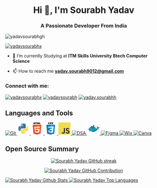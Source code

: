 
<h1 align="center">Hi 👋, I'm Sourabh Yadav</h1>
<h3 align="center">A Passionate Developer From <b>India</b></h3>

<p align="left"> <img src="https://komarev.com/ghpvc/?username=yadavsourabhgh&label=Profile%20views&color=0e75b6&style=flat" alt="yadavsourabhgh" /> </p>

<p align="left"> <a href="https://twitter.com/yadavsourabhx" target="blank"><img src="https://img.shields.io/twitter/follow/yadavsourabhx?logo=twitter&style=for-the-badge" alt="yadavsourabhx" /></a> </p>

- 🔭 I’m currently Studying at **ITM Skills University Btech Computer Science**

- 📫 How to reach me **yadav.sourabh9012@gmail.com**

<h3 align="left">Connect with me:</h3>
<p align="left">
<a href="https://twitter.com/yadavsourabhx" target="blank"><img align="center" src="https://raw.githubusercontent.com/rahuldkjain/github-profile-readme-generator/master/src/images/icons/Social/twitter.svg" alt="yadavsourabhx" height="30" width="40" /></a>
<a href="https://linkedin.com/in/yadavsourabh" target="blank"><img align="center" src="https://raw.githubusercontent.com/rahuldkjain/github-profile-readme-generator/master/src/images/icons/Social/linked-in-alt.svg" alt="yadavsourabh" height="30" width="40" /></a>
<a href="https://instagram.com/yadav.sourabhh" target="blank"><img align="center" src="https://raw.githubusercontent.com/rahuldkjain/github-profile-readme-generator/master/src/images/icons/Social/instagram.svg" alt="yadav.sourabhh" height="30" width="40" /></a>
</p>


## Languages and Tools
<p align="left">
    <a href="https://www.git-scm.com/" target="_blank" rel="noreferrer">
        <img src="https://www.vectorlogo.zone/logos/git-scm/git-scm-icon.svg" alt="Git" width="40" height="40"/>
    </a>
    <a href="https://www.python.org" target="_blank" rel="noreferrer">
        <img src="https://raw.githubusercontent.com/devicons/devicon/master/icons/python/python-original.svg" alt="Python" width="40" height="40"/>
    </a>
    <a href="https://www.w3.org/html/" target="_blank" rel="noreferrer">
        <img src="https://raw.githubusercontent.com/devicons/devicon/master/icons/html5/html5-original-wordmark.svg" alt="HTML5" width="40" height="40"/>
    </a>
    <a href="https://www.w3.org/Style/CSS/" target="_blank" rel="noreferrer">
        <img src="https://raw.githubusercontent.com/devicons/devicon/master/icons/css3/css3-original-wordmark.svg" alt="CSS3" width="40" height="40"/>
    </a>
    <a href="https://developer.mozilla.org/en-US/docs/Web/JavaScript" target="_blank" rel="noreferrer">
        <img src="https://raw.githubusercontent.com/devicons/devicon/master/icons/javascript/javascript-original.svg" alt="JavaScript" width="40" height="40"/>
    </a>
    <a href="https://en.wikipedia.org/wiki/Data_structures" target="_blank" rel="noreferrer">
        <img src="https://img.icons8.com/color/48/000000/data-configuration.png" alt="DSA" width="40" height="40"/>
    </a>
    <a href="https://www.docker.com/" target="_blank" rel="noreferrer">
        <img src="https://raw.githubusercontent.com/devicons/devicon/master/icons/docker/docker-original.svg" alt="Docker" width="40" height="40"/>
    </a>
    <a href="https://www.figma.com/" target="_blank" rel="noreferrer">
        <img src="https://www.vectorlogo.zone/logos/figma/figma-icon.svg" alt="Figma" width="40" height="40"/>
    </a>
    <a href="https://www.wix.com/" target="_blank" rel="noreferrer">
        <img src="https://www.vectorlogo.zone/logos/wix/wix-icon.svg" alt="Wix" width="40" height="40"/>
    </a>
    <a href="https://www.canva.com/" target="_blank" rel="noreferrer">
        <img src="https://www.vectorlogo.zone/logos/canva/canva-icon.svg" alt="Canva" width="40" height="40"/>
    </a>
</p>


## Open Source Summary

<p align="center">
  <a href="https://github.com/yadavsourabhgh">
    <img src="https://github-readme-streak-stats.herokuapp.com/?user=yadavsourabhgh&theme=radical" alt="Sourabh Yadav GitHub streak"/>
  </a>
</p>
<p align="center">
  <a href="https://github.com/yadavsourabhgh">
    <img src="https://github-profile-summary-cards.vercel.app/api/cards/profile-details?username=yadavsourabhgh&theme=radical" alt="Sourabh Yadav GitHub Contribution"/>
  </a>
</p>

<a href="https://github.com/yadavsourabhgh">
  <img alt="Sourabh Yadav Github Stats" src="https://denvercoder1-github-readme-stats.vercel.app/api/?username=yadavsourabhgh&show_icons=true&count_private=true&theme=react&border_color=7F3FBF&bg_color=0D1117" />
</a>

<a href="https://github.com/yadavsourabhgh">
  <img alt="Sourabh Yadav Top Languages" src="https://github-readme-stats.vercel.app/api/top-langs/?username=yadavsourabhgh&langs_count=8&layout=compact&theme=react&border_color=7F3FBF&bg_color=0D1117" />
</a>
